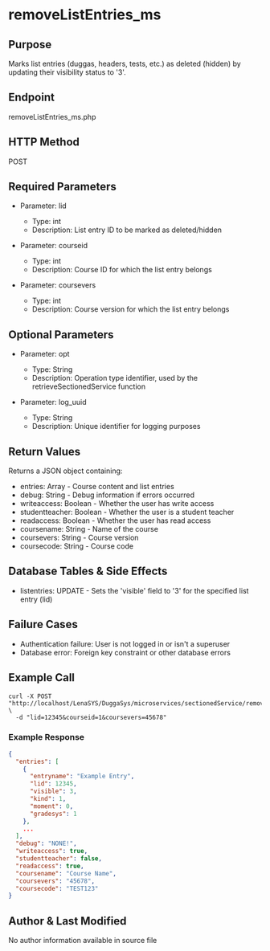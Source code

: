 # removeListEntries_ms

## Purpose
Marks list entries (duggas, headers, tests, etc.) as deleted (hidden) by updating their visibility status to '3'.

## Endpoint
removeListEntries_ms.php

## HTTP Method
POST

## Required Parameters
- Parameter: lid
  - Type: int
  - Description: List entry ID to be marked as deleted/hidden

- Parameter: courseid
  - Type: int
  - Description: Course ID for which the list entry belongs

- Parameter: coursevers
  - Type: int
  - Description: Course version for which the list entry belongs

## Optional Parameters
- Parameter: opt
  - Type: String
  - Description: Operation type identifier, used by the retrieveSectionedService function
  
- Parameter: log_uuid
  - Type: String
  - Description: Unique identifier for logging purposes

## Return Values
Returns a JSON object containing:
- entries: Array - Course content and list entries
- debug: String - Debug information if errors occurred
- writeaccess: Boolean - Whether the user has write access
- studentteacher: Boolean - Whether the user is a student teacher
- readaccess: Boolean - Whether the user has read access
- coursename: String - Name of the course
- coursevers: String - Course version
- coursecode: String - Course code

## Database Tables & Side Effects
- listentries: UPDATE - Sets the 'visible' field to '3' for the specified list entry (lid)

## Failure Cases
- Authentication failure: User is not logged in or isn't a superuser
- Database error: Foreign key constraint or other database errors

## Example Call
```
curl -X POST "http://localhost/LenaSYS/DuggaSys/microservices/sectionedService/removeListEntries_ms.php" \
  -d "lid=12345&courseid=1&coursevers=45678"
```

### Example Response
```json
{
  "entries": [
    {
      "entryname": "Example Entry",
      "lid": 12345,
      "visible": 3,
      "kind": 1,
      "moment": 0,
      "gradesys": 1
    },
    ...
  ],
  "debug": "NONE!",
  "writeaccess": true,
  "studentteacher": false,
  "readaccess": true,
  "coursename": "Course Name",
  "coursevers": "45678",
  "coursecode": "TEST123"
}
```

## Author & Last Modified
No author information available in source file 